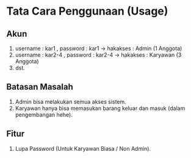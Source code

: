 # Tata Cara Penggunaan (Usage)

## Akun
1. username : kar1 , password : kar1 -> hakakses : Admin (1 Anggota)
2. username : kar2-4 , password : kar2-4 -> hakakses : Karyawan (3 Anggota)
3. dst.

## Batasan Masalah
1. Admin bisa melakukan semua akses sistem.
2. Karyawan hanya bisa memasukan barang keluar dan masuk (dalam pengembangan hehe).

## Fitur
1. Lupa Password (Untuk Karyawan Biasa / Non Admin).
